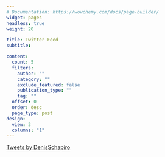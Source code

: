 ```yaml
---
# Documentation: https://wowchemy.com/docs/page-builder/
widget: pages
headless: true
weight: 20

title: Twitter Feed
subtitle:

content:
  count: 5
  filters:
    author: ""
    category: ""
    exclude_featured: false
    publication_type: ""
    tag: ""
  offset: 0
  order: desc
  page_type: post
design:
  view: 3
  columns: "1"
---
```

<a class="twitter-timeline" href="https://twitter.com/DenisSchapiro?ref_src=twsrc%5Etfw">Tweets by DenisSchapiro</a> <script async src="https://platform.twitter.com/widgets.js" charset="utf-8"></script>